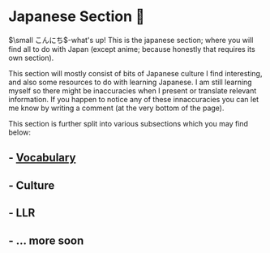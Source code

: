 # Japanese Section 🗾

$\small こんにち$-what's up! This is the japanese section; where you will find all to do with Japan (except anime; because honestly that requires its own section).

This section will mostly consist of bits of Japanese culture I find interesting, and also some resources to do with learning Japanese. I am still learning myself so there might be inaccuracies when I present or translate relevant information. If you happen to notice any of these innaccuracies you can let me know by writing a comment (at the very bottom of the page).

This section is further split into various subsections which you may find below:

## - [Vocabulary](Vocabulary/index.md)

## - Culture

## - LLR

## - ... more soon

<script src="https://giscus.app/client.js"
        data-repo="Awelson/Blog"
        data-repo-id="R_kgDOJ3gOdQ"
        data-category="General"
        data-category-id="DIC_kwDOJ3gOdc4CXvSf"
        data-mapping="pathname"
        data-strict="0"
        data-reactions-enabled="1"
        data-emit-metadata="0"
        data-input-position="bottom"
        data-theme="dark_dimmed"
        data-lang="en"
        crossorigin="anonymous"
        async>
</script>

